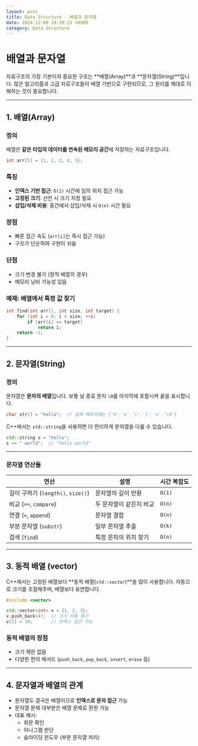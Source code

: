 ```yaml
---
layout: post
title: Data Structure - 배열과 문자열
date: 2024-12-08 19:20:23 +0900
category: Data Structure
---
```

# 배열과 문자열

자료구조의 가장 기본이자 중요한 구조는 **배열(Array)**과 **문자열(String)**입니다. 많은 알고리즘과 고급 자료구조들이 배열 기반으로 구현되므로, 그 원리를 제대로 이해하는 것이 중요합니다.

---

## 1. 배열(Array)

### 정의

배열은 **같은 타입의 데이터를 연속된 메모리 공간**에 저장하는 자료구조입니다.

```cpp
int arr[5] = {1, 2, 3, 4, 5};
```

### 특징

- **인덱스 기반 접근**: `O(1)` 시간에 임의 위치 접근 가능
- **고정된 크기**: 선언 시 크기 지정 필요
- **삽입/삭제 비용**: 중간에서 삽입/삭제 시 `O(n)` 시간 필요

### 장점

- 빠른 접근 속도 (`arr[i]`는 즉시 접근 가능)
- 구조가 단순하여 구현이 쉬움

### 단점

- 크기 변경 불가 (정적 배열의 경우)
- 메모리 낭비 가능성 있음

### 예제: 배열에서 특정 값 찾기

```cpp
int find(int arr[], int size, int target) {
    for (int i = 0; i < size; ++i)
        if (arr[i] == target)
            return i;
    return -1;
}
```

---

## 2. 문자열(String)

### 정의

문자열은 **문자의 배열**입니다. 보통 널 종료 문자 `\0`를 마지막에 포함시켜 끝을 표시합니다.

```c
char str[] = "hello";  // 실제 메모리에는 {'h','e','l','l','o','\0'}
```

C++에서는 `std::string`을 사용하면 더 편리하게 문자열을 다룰 수 있습니다.

```cpp
std::string s = "hello";
s += " world";  // "hello world"
```

---

### 문자열 연산들

| 연산 | 설명 | 시간 복잡도 |
|------|------|--------------|
| 길이 구하기 (`length()`, `size()`) | 문자열의 길이 반환 | `O(1)` |
| 비교 (`==`, `compare`) | 두 문자열이 같은지 비교 | `O(n)` |
| 연결 (`+`, `append`) | 문자열 결합 | `O(n)` |
| 부분 문자열 (`substr`) | 일부 문자열 추출 | `O(k)` |
| 검색 (`find`) | 특정 문자의 위치 찾기 | `O(n)` |

---

## 3. 동적 배열 (vector)

C++에서는 고정된 배열보다 **동적 배열(`std::vector`)**을 많이 사용합니다. 자동으로 크기를 조절해주며, 배열보다 유연합니다.

```cpp
#include <vector>

std::vector<int> v = {1, 2, 3};
v.push_back(4);  // 크기 자동 증가
v[2] = 10;       // 인덱스 접근 가능
```

### 동적 배열의 장점

- 크기 제한 없음
- 다양한 편의 메서드 (`push_back`, `pop_back`, `insert`, `erase` 등)

---

## 4. 문자열과 배열의 관계

- 문자열도 결국은 배열이므로 **인덱스로 문자 접근** 가능
- 문자열 문제 대부분은 배열 문제로 환원 가능
- 대표 예시:
  - 회문 확인
  - 아나그램 판단
  - 슬라이딩 윈도우 (부분 문자열 처리)
